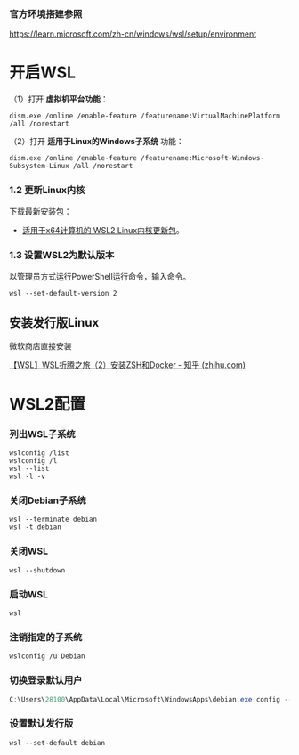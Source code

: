 ### 官方环境搭建参照
https://learn.microsoft.com/zh-cn/windows/wsl/setup/environment



# 开启WSL

（1）打开 **虚拟机平台功能**：

```
dism.exe /online /enable-feature /featurename:VirtualMachinePlatform /all /norestart
```

（2）打开 **适用于Linux的Windows子系统** 功能：

```
dism.exe /online /enable-feature /featurename:Microsoft-Windows-Subsystem-Linux /all /norestart
```

### 1.2 更新Linux内核

下载最新安装包：

- [适用于x64计算机的 WSL2 Linux内核更新包](https://link.zhihu.com/?target=https%3A//wslstorestorage.blob.core.windows.net/wslblob/wsl_update_x64.msi)。

### 1.3 设置WSL2为默认版本

以管理员方式运行PowerShell运行命令，输入命令。

```
wsl --set-default-version 2
```

## 安装发行版Linux

 微软商店直接安装

[【WSL】WSL折腾之旅（2）安装ZSH和Docker - 知乎 (zhihu.com)](https://zhuanlan.zhihu.com/p/355493751)

# WSL2配置

###  列出WSL子系统

```
wslconfig /list
wslconfig /l
wsl --list
wsl -l -v
```

### 关闭Debian子系统

```
wsl --terminate debian
wsl -t debian
```

### 关闭WSL

```
wsl --shutdown
```

### 启动WSL

```
wsl
```

### 注销指定的子系统

```
wslconfig /u Debian
```

### 切换登录默认用户

```powershell
C:\Users\28100\AppData\Local\Microsoft\WindowsApps\debian.exe config --default-user root
```

### 设置默认发行版
```shell
wsl --set-default debian
```














